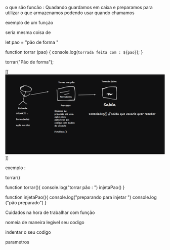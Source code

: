 


o que são funcão :
Quadando guardamos em caixa e preparamos para utilizar o que armazenamos podendo usar quando chamamos 

exemplo de um função 

seria mesma coisa de 

let pao =  "pão de forma "

function torrar (pao) {
    console.log(`torrada feita com : ${pao}`);
}


torrar("Pão de forma");


[[![Pasted image 20240621133249.png](https://github.com/GusCelleguim/fmu-ads/blob/main/Pasted%20image%2020240621133249.png?raw=true)]]

exemplo :

torrar()

function torrar(){
    console.log("torrar pão : ")
    injetaPao()
}

function injetaPao(){
    console.log("preparando para injetar ")
   console.log ("pão preparado")
}


Cuidados na hora de trabalhar com função 

nomeia de maneira legivel seu codigo 

indentar o seu codigo 


parametros 